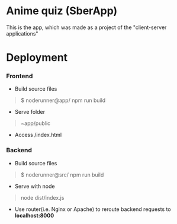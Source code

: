 # Anime quiz (SberApp)
This is the app, which was made as a project of the "client-server applications" 
# Deployment

### Frontend
- Build source files
> $ noderunner@app/ npm run build
- Serve folder
> ~app/public
- Access /index.html

### Backend
- Build source files
> $ noderunner@src/ npm run build
- Serve with node
> node dist/index.js
- Use router(i.e. Nginx or Apache) to reroute backend requests to **localhost:8000**
